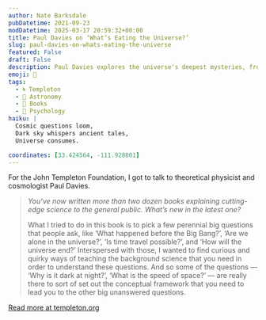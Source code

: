 ```yaml
---
author: Nate Barksdale
pubDatetime: 2021-09-23
modDatetime: 2025-03-17 20:59:32+00:00
title: Paul Davies on ‘What’s Eating the Universe?’
slug: paul-davies-on-whats-eating-the-universe
featured: False
draft: False
description: Paul Davies explores the universe's deepest mysteries, from the origins of the cosmos to the possibility of time travel, in his latest thought-provoking book.
emoji: 🌌
tags:
  - 🌀 Templeton
  - 🌌 Astronomy
  - 📖 Books
  - 🧠 Psychology
haiku: |
  Cosmic questions loom,  
  Dark sky whispers ancient tales,  
  Universe consumes.

coordinates: [33.424564, -111.928001]
---
```


For the John Templeton Foundation, I got to talk to theoretical physicist and cosmologist Paul Davies.

> _You’ve now written more than two dozen books explaining cutting-edge science to the general public. What’s new in the latest one?_
>
> What I tried to do in this book is to pick a few perennial big questions that people ask, like ‘What happened before the Big Bang?’, ‘Are we alone in the universe?’, ‘Is time travel possible?’, and ‘How will the universe end?’ Interspersed with those, I wanted to find curious and quirky ways of teaching the background science that you need in order to understand these questions. And so some of the questions — ‘Why is it dark at night?’, ‘What is the speed of space?’ — are really there to sort of set out the conceptual framework that you need to lead you to the other big unanswered questions.

[Read more at templeton.org](https://www.templeton.org/news/paul-davies-on-whats-eating-the-universe)
